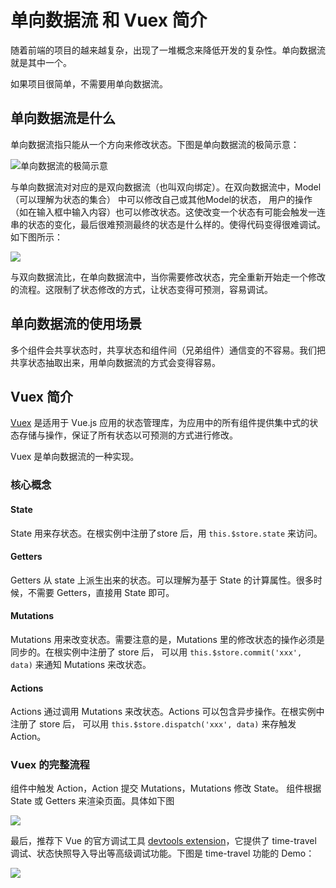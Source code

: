 # 单向数据流 和 Vuex 简介
随着前端的项目的越来越复杂，出现了一堆概念来降低开发的复杂性。单向数据流就是其中一个。

如果项目很简单，不需要用单向数据流。

## 单向数据流是什么
单向数据流指只能从一个方向来修改状态。下图是单向数据流的极简示意：

![单向数据流的极简示意](http://upload-images.jianshu.io/upload_images/16777-e9e03f0a1f0bc760.png?imageMogr2/auto-orient/strip%7CimageView2/2/w/1240)

与单向数据流对对应的是双向数据流（也叫双向绑定）。在双向数据流中，Model（可以理解为状态的集合） 中可以修改自己或其他Model的状态， 用户的操作（如在输入框中输入内容）也可以修改状态。这使改变一个状态有可能会触发一连串的状态的变化，最后很难预测最终的状态是什么样的。使得代码变得很难调试。如下图所示：

![](http://upload-images.jianshu.io/upload_images/16777-7110c84626145295.jpg?imageMogr2/auto-orient/strip%7CimageView2/2/w/1240)

与双向数据流比，在单向数据流中，当你需要修改状态，完全重新开始走一个修改的流程。这限制了状态修改的方式，让状态变得可预测，容易调试。

## 单向数据流的使用场景
多个组件会共享状态时，共享状态和组件间（兄弟组件）通信变的不容易。我们把共享状态抽取出来，用单向数据流的方式会变得容易。  

## Vuex 简介
[Vuex](https://vuex.vuejs.org/zh-cn/) 是适用于 Vue.js 应用的状态管理库，为应用中的所有组件提供集中式的状态存储与操作，保证了所有状态以可预测的方式进行修改。

Vuex 是单向数据流的一种实现。

### 核心概念
#### State
State 用来存状态。在根实例中注册了store 后，用 `this.$store.state` 来访问。

#### Getters
Getters 从 state 上派生出来的状态。可以理解为基于 State 的计算属性。很多时候，不需要 Getters，直接用 State 即可。

#### Mutations
Mutations 用来改变状态。需要注意的是，Mutations 里的修改状态的操作必须是同步的。在根实例中注册了 store 后， 可以用 `this.$store.commit('xxx', data)` 来通知 Mutations 来改状态。

#### Actions
Actions 通过调用 Mutations 来改状态。Actions 可以包含异步操作。在根实例中注册了 store 后， 可以用 `this.$store.dispatch('xxx', data)` 来存触发 Action。

### Vuex 的完整流程
组件中触发 Action，Action 提交 Mutations，Mutations 修改 State。 组件根据 State 或 Getters 来渲染页面。具体如下图

![](http://upload-images.jianshu.io/upload_images/16777-0e1848bfcdd206ef.png?imageMogr2/auto-orient/strip%7CimageView2/2/w/1240)

最后，推荐下 Vue 的官方调试工具 [devtools extension](https://github.com/vuejs/vue-devtools)，它提供了 time-travel 调试、状态快照导入导出等高级调试功能。下图是 time-travel 功能的 Demo：

![](http://upload-images.jianshu.io/upload_images/16777-e108d2b03b915477.gif?imageMogr2/auto-orient/strip)